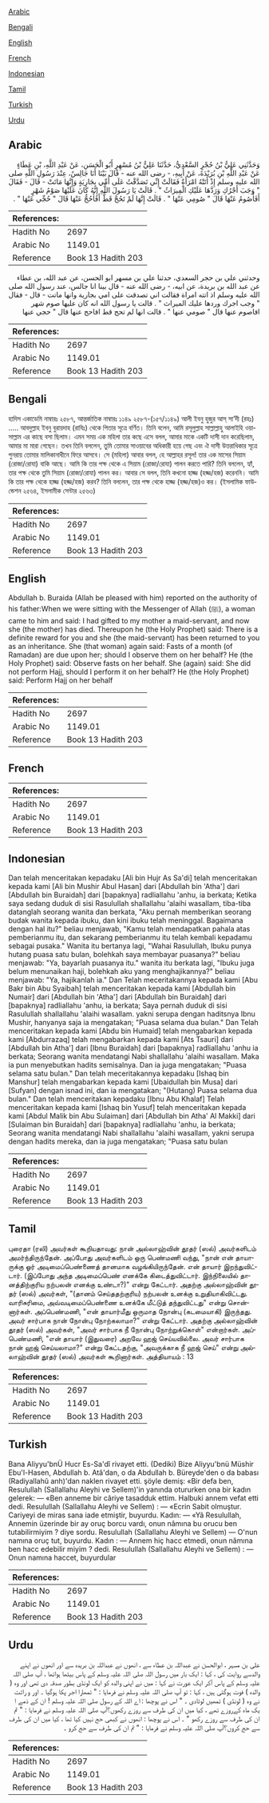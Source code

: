 [Arabic](#arabic)

[Bengali](#bengali)

[English](#english)

[French](#french)

[Indonesian](#indonesian)

[Tamil](#tamil)

[Turkish](#turkish)

[Urdu](#urdu)

## Arabic


<div dir="rtl" lang="ar" style={{fontSize:'larger',backgroundColor:'#f8f9fa',padding:20}}>
وَحَدَّثَنِي عَلِيُّ بْنُ حُجْرٍ السَّعْدِيُّ، حَدَّثَنَا عَلِيُّ بْنُ مُسْهِرٍ أَبُو الْحَسَنِ، عَنْ عَبْدِ اللَّهِ، بْنِ عَطَاءٍ عَنْ عَبْدِ اللَّهِ بْنِ بُرَيْدَةَ، عَنْ أَبِيهِ، - رضى الله عنه - قَالَ بَيْنَا أَنَا جَالِسٌ، عِنْدَ رَسُولِ اللَّهِ صلى الله عليه وسلم إِذْ أَتَتْهُ امْرَأَةٌ فَقَالَتْ إِنِّي تَصَدَّقْتُ عَلَى أُمِّي بِجَارِيَةٍ وَإِنَّهَا مَاتَتْ - قَالَ - فَقَالَ ‏"‏ وَجَبَ أَجْرُكِ وَرَدَّهَا عَلَيْكِ الْمِيرَاثُ ‏"‏ ‏.‏ قَالَتْ يَا رَسُولَ اللَّهِ إِنَّهُ كَانَ عَلَيْهَا صَوْمُ شَهْرٍ أَفَأَصُومُ عَنْهَا قَالَ ‏"‏ صُومِي عَنْهَا ‏"‏ ‏.‏ قَالَتْ إِنَّهَا لَمْ تَحُجَّ قَطُّ أَفَأَحُجُّ عَنْهَا قَالَ ‏"‏ حُجِّي عَنْهَا ‏"‏ ‏.‏
</div>
<div style={{backgroundColor:'#f8f9fa',padding:20, marginBottom: 10}}><table> <thead> <tr> <th>References:</th> <th></th> </tr> </thead> <tbody><tr><td>Hadith No</td><td>2697</td></tr><tr><td>Arabic No</td><td>1149.01</td></tr><tr><td>Reference</td><td>Book 13 Hadith 203</td></tr></tbody></table></div>


<div dir="rtl" lang="ar" style={{fontSize:'larger',backgroundColor:'#f8f9fa',padding:20}}>
وحدثني علي بن حجر السعدي، حدثنا علي بن مسهر ابو الحسن، عن عبد الله، بن عطاء عن عبد الله بن بريدة، عن ابيه، - رضى الله عنه - قال بينا انا جالس، عند رسول الله صلى الله عليه وسلم اذ اتته امراة فقالت اني تصدقت على امي بجارية وانها ماتت - قال - فقال " وجب اجرك وردها عليك الميراث " . قالت يا رسول الله انه كان عليها صوم شهر افاصوم عنها قال " صومي عنها " . قالت انها لم تحج قط افاحج عنها قال " حجي عنها
</div>
<div style={{backgroundColor:'#f8f9fa',padding:20, marginBottom: 10}}><table> <thead> <tr> <th>References:</th> <th></th> </tr> </thead> <tbody><tr><td>Hadith No</td><td>2697</td></tr><tr><td>Arabic No</td><td>1149.01</td></tr><tr><td>Reference</td><td>Book 13 Hadith 203</td></tr></tbody></table></div>

## Bengali


<div dir="ltr" lang="bn" style={{fontSize:'larger',backgroundColor:'#f8f9fa',padding:20}}>
হাদিস একাডেমি নাম্বারঃ ২৫৮৭, আন্তর্জাতিক নাম্বারঃ ১১৪৯ ২৫৮৭-(১৫৭/১১৪৯) আলী ইবনু হুজুর আস্ সা’দী (রহঃ) ..... আবদুল্লাহ ইবনু বুরায়দাহ (রাযিঃ) থেকে পিতার সূত্রে বর্ণিত। তিনি বলেন, আমি রসূলুল্লাহ সাল্লাল্লাহু আলাইহি ওয়াসাল্লাম এর কাছে বসা ছিলাম। এমন সময় এক মহিলা তার কছে এসে বলল, আমার মাকে একটি দাসী দান করেছিলাম, আমার মা মারা গেছেন। তখন তিনি বললেন, তুমি তোমার সাওয়াবের অধিকারী হয়ে গেছ এবং ঐ দাসী উত্তরাধিকার সূত্রে পুনরায় তোমার মালিকানাধীনে ফিরে আসবে। সে (মহিলা) আবার বলল, হে আল্লাহর রসূল! তার এক মাসের সিয়াম (রোজা/রোযা) বাকি আছে। আমি কি তার পক্ষ থেকে এ সিয়াম (রোজা/রোযা) পালন করতে পারি? তিনি বললেন, হ্যাঁ, তার পক্ষ থেকে তুমি সিয়াম (রোজা/রোযা) পালন কর। আবার সে বলল, তিনি কখনো হাজ্জ (হজ্জ/হজ) করেননি। আমি কি তার পক্ষ থেকে হাজ্জ (হজ্জ/হজ) করব? তিনি বললেন, তার পক্ষ থেকে হাজ্জ (হজ্জ/হজ)ও কর। (ইসলামিক ফাউন্ডেশন ২৫৬৪, ইসলামীক সেন্টার ২৫৬৩)
</div>
<div style={{backgroundColor:'#f8f9fa',padding:20, marginBottom: 10}}><table> <thead> <tr> <th>References:</th> <th></th> </tr> </thead> <tbody><tr><td>Hadith No</td><td>2697</td></tr><tr><td>Arabic No</td><td>1149.01</td></tr><tr><td>Reference</td><td>Book 13 Hadith 203</td></tr></tbody></table></div>

## English


<div dir="ltr" lang="en" style={{fontSize:'larger',backgroundColor:'#f8f9fa',padding:20}}>
Abdullah b. Buraida (Allah be pleased with him) reported on the authority of his father:When we were sitting with the Messenger of Allah (ﷺ), a woman came to him and said: I had gifted to my mother a maid-servant, and now she (the mother) has died. Thereupon he (the Holy Prophet) said: There is a definite reward for you and she (the maid-servant) has been returned to you as an inheritance. She (that woman) again said: Fasts of a month (of Ramadan) are due upon her; should I observe them on her behalf? He (the Holy Prophet) said: Observe fasts on her behalf. She (again) said: She did not perform Hajj, should I perform it on her behalf? He (the Holy Prophet) said: Perform Hajj on her behalf
</div>
<div style={{backgroundColor:'#f8f9fa',padding:20, marginBottom: 10}}><table> <thead> <tr> <th>References:</th> <th></th> </tr> </thead> <tbody><tr><td>Hadith No</td><td>2697</td></tr><tr><td>Arabic No</td><td>1149.01</td></tr><tr><td>Reference</td><td>Book 13 Hadith 203</td></tr></tbody></table></div>

## French


<div dir="ltr" lang="fr" style={{fontSize:'larger',backgroundColor:'#f8f9fa',padding:20}}>

</div>
<div style={{backgroundColor:'#f8f9fa',padding:20, marginBottom: 10}}><table> <thead> <tr> <th>References:</th> <th></th> </tr> </thead> <tbody><tr><td>Hadith No</td><td>2697</td></tr><tr><td>Arabic No</td><td>1149.01</td></tr><tr><td>Reference</td><td>Book 13 Hadith 203</td></tr></tbody></table></div>

## Indonesian


<div dir="ltr" lang="id" style={{fontSize:'larger',backgroundColor:'#f8f9fa',padding:20}}>
Dan telah menceritakan kepadaku [Ali bin Hujr As Sa'di] telah menceritakan kepada kami [Ali bin Mushir Abul Hasan] dari [Abdullah bin 'Atha'] dari [Abdullah bin Buraidah] dari [bapaknya] radliallahu 'anhu, ia berkata; Ketika saya sedang duduk di sisi Rasulullah shallallahu 'alaihi wasallam, tiba-tiba datanglah seorang wanita dan berkata, "Aku pernah memberikan seorang budak wanita kepada ibuku, dan kini ibuku telah meninggal. Bagaimana dengan hal itu?" beliau menjawab, "Kamu telah mendapatkan pahala atas pemberianmu itu, dan sekarang pemberianmu itu telah kembali kepadamu sebagai pusaka." Wanita itu bertanya lagi, "Wahai Rasulullah, Ibuku punya hutang puasa satu bulan, bolehkah saya membayar puasanya?" beliau menjawab: "Ya, bayarlah puasanya itu." wanita itu berkata lagi, "Ibuku juga belum menunaikan haji, bolehkah aku yang menghajikannya?" beliau menjawab: "Ya, hajikanlah ia." Dan Telah meceritakannya kepada kami [Abu Bakr bin Abu Syaibah] telah menceritakan kepada kami [Abdullah bin Numair] dari [Abdullah bin 'Atha'] dari [Abdullah bin Buraidah] dari [bapaknya] radliallahu 'anhu, ia berkata; Saya pernah duduk di sisi Rasulullah shallallahu 'alaihi wasallam. yakni serupa dengan haditsnya Ibnu Mushir, hanyanya saja ia mengatakan; "Puasa selama dua bulan." Dan Telah menceritakan kepada kami [Abdu bin Humaid] telah mengabarkan kepada kami [Abdurrazaq] telah mengabarkan kepada kami [Ats Tsauri] dari [Abdullah bin Atha'] dari [Ibnu Buraidah] dari [bapaknya] radliallahu 'anhu ia berkata; Seorang wanita mendatangi Nabi shallallahu 'alaihi wasallam. Maka ia pun menyebutkan hadits semisalnya. Dan ia juga mengatakan; "Puasa selama satu bulan." Dan telah meceritakannya kepadaku [Ishaq bin Manshur] telah mengabarkan kepada kami [Ubaidullah bin Musa] dari [Sufyan] dengan isnad ini, dan ia mengatakan; "(Hutang) Puasa selama dua bulan." Dan telah menceritakan kepadaku [Ibnu Abu Khalaf] Telah menceritakan kepada kami [Ishaq bin Yusuf] telah menceritakan kepada kami [Abdul Malik bin Abu Sulaiman] dari [Abdullah bin Atha' Al Makki] dari [Sulaiman bin Buraidah] dari [bapaknya] radliallahu 'anhu, ia berkata; Seorang wanita mendatangi Nabi shallallahu 'alaihi wasallam, yakni serupa dengan hadits mereka, dan ia juga mengatakan; "Puasa satu bulan
</div>
<div style={{backgroundColor:'#f8f9fa',padding:20, marginBottom: 10}}><table> <thead> <tr> <th>References:</th> <th></th> </tr> </thead> <tbody><tr><td>Hadith No</td><td>2697</td></tr><tr><td>Arabic No</td><td>1149.01</td></tr><tr><td>Reference</td><td>Book 13 Hadith 203</td></tr></tbody></table></div>

## Tamil


<div dir="ltr" lang="ta" style={{fontSize:'larger',backgroundColor:'#f8f9fa',padding:20}}>
புரைதா (ரலி) அவர்கள் கூறியதாவது: நான் அல்லாஹ்வின் தூதர் (ஸல்) அவர்களிடம் அமர்ந்திருந்தேன். அப்போது அவர்களிடம் ஒரு பெண்மணி வந்து, "நான் என் தாயாருக்கு ஓர் அடிமைப்பெண்ணைத் தானமாக வழங்கியிருந்தேன். என் தாயார் இறந்துவிட்டார். (இப்போது அந்த அடிமைப்பெண் எனக்கே கிடைத்துவிட்டார். இந்நிலையில் தானத்திற்குரிய நற்பலன் எனக்கு உண்டா?)" என்று கேட்டார். அதற்கு அல்லாஹ்வின் தூதர் (ஸல்) அவர்கள், "(தானம் செய்ததற்குரிய) நற்பலன் உனக்கு உறுதியாகிவிட்டது. வாரிசுரிமை, அவ்வடிமைப்பெண்ணை உனக்கே மீட்டுத் தந்துவிட்டது" என்று சொன்னார்கள். அப்பெண்மணி, "என் தாயார்மீது ஒருமாத நோன்பு (கடமையாகி) இருந்தது. அவர் சார்பாக நான் நோன்பு நோற்கலாமா?" என்று கேட்டார். அதற்கு அல்லாஹ்வின் தூதர் (ஸல்) அவர்கள், "அவர் சார்பாக நீ நோன்பு நோற்றுக்கொள்" என்றார்கள். அப்பெண்மணி, "என் தாயார் (இதுவரை) அறவே ஹஜ் செய்யவில்லை. அவர் சார்பாக நான் ஹஜ் செய்யலாமா?" என்று கேட்டதற்கு, "அவருக்காக நீ ஹஜ் செய்" என்று அல்லாஹ்வின் தூதர் (ஸல்) அவர்கள் கூறினார்கள். அத்தியாயம் : 13
</div>
<div style={{backgroundColor:'#f8f9fa',padding:20, marginBottom: 10}}><table> <thead> <tr> <th>References:</th> <th></th> </tr> </thead> <tbody><tr><td>Hadith No</td><td>2697</td></tr><tr><td>Arabic No</td><td>1149.01</td></tr><tr><td>Reference</td><td>Book 13 Hadith 203</td></tr></tbody></table></div>

## Turkish


<div dir="ltr" lang="tr" style={{fontSize:'larger',backgroundColor:'#f8f9fa',padding:20}}>
Bana Aliyyu'bnÜ Hucr Es-Sa'dî rivayet etti. (Dediki) Bize Aliyyu'bnü Müshir Ebu'l-Hasen, Abdullah b. Atâ'dan, o da Abdullah b. Büreyde'den o da babası (Radiyallahû anh)'dan naklen rivayet etti. şöyle demiş: «Bir defa ben, Resulullah (Sallallahu Aleyhi ve Sellem)'in yanında otururken ona bir kadın gelerek: — «Ben anneme bir câriye tasadduk ettim. Halbuki annem vefat etti dedi. Resulullah (Sallallahu Aleyhi ve Sellem) : — «Ecrin Sabit olmuştur. Cariyeyi de miras sana iade etmiştir, buyurdu. Kadın: — «Yâ Resulullah, Annemin üzerinde bir ay oruç borcu vardı, onun nâmına bu orucu ben tutabilirmiyim ? diye sordu. Resulullah (Sallallahu Aleyhi ve Sellem) — O'nun namına oruç tut, buyurdu. Kadın : — Annem hiç hacc etmedi, onun nâmına ben hacc edebilir miyim ? dedi. Resulullah (Sallallahu Aleyhi ve Sellem) : — Onun namına haccet, buyurdular
</div>
<div style={{backgroundColor:'#f8f9fa',padding:20, marginBottom: 10}}><table> <thead> <tr> <th>References:</th> <th></th> </tr> </thead> <tbody><tr><td>Hadith No</td><td>2697</td></tr><tr><td>Arabic No</td><td>1149.01</td></tr><tr><td>Reference</td><td>Book 13 Hadith 203</td></tr></tbody></table></div>

## Urdu


<div dir="rtl" lang="ur" style={{fontSize:'larger',backgroundColor:'#f8f9fa',padding:20}}>
علی بن مسہر ، ابوالحسن نے عبداللہ بن عطاء سے ، انھوں نے عبداللہ بن بریدہ سے اور انھوں نے اپنے والدسے روایت کی ، کہا : ایک بار میں رسول اللہ صلی اللہ علیہ وسلم کے پاس بیٹھا ہواتھا ، آپ صلی اللہ علیہ وسلم کے پاس آکر ایک عورت نے کہا : میں نے اپنی والدہ کو ایک لونڈی بطور صدقہ دی تھی اور وہ ( والدہ ) فوت ہوگئی ہیں ، کہا : تو آپ صلی اللہ علیہ وسلم نے فرمایا : " تمھارا اجر پکا ہوگیا ۔ اور و راثت نے وہ ( لونڈی ) تمھیں لوٹادی ۔ " اس نے پوچھا : اے اللہ کے رسول صلی اللہ علیہ وسلم ! ان کے ذمے ا یک ماہ کےروزے تھے ، کیا میں ان کی طرف سے روزے رکھوں؟آپ صلی اللہ علیہ وسلم نے فرمایا : " تم ان کی طرف سے روزے رکھو " ۔ اس نے پوچھا : انھوں نے کبھی حج نہیں کیا تھا ، کیا میں ان کی طرف سے حج کروں؟آپ صلی اللہ علیہ وسلم نے فرمایا : " تم ان کی طرف سے حج کرو ۔
</div>
<div style={{backgroundColor:'#f8f9fa',padding:20, marginBottom: 10}}><table> <thead> <tr> <th>References:</th> <th></th> </tr> </thead> <tbody><tr><td>Hadith No</td><td>2697</td></tr><tr><td>Arabic No</td><td>1149.01</td></tr><tr><td>Reference</td><td>Book 13 Hadith 203</td></tr></tbody></table></div>